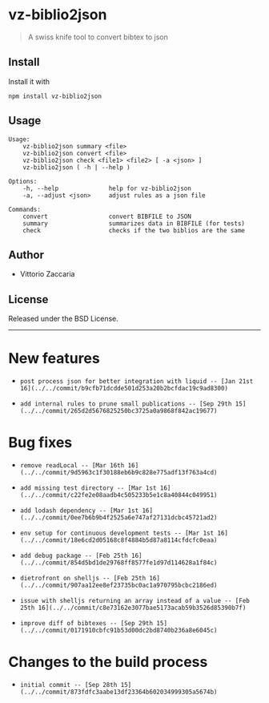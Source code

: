 # vz-biblio2json
> A swiss knife tool to convert bibtex to json

## Install

Install it with

```
npm install vz-biblio2json
```
## Usage

```
Usage:
    vz-biblio2json summary <file>
    vz-biblio2json convert <file>
    vz-biblio2json check <file1> <file2> [ -a <json> ]
    vz-biblio2json ( -h | --help )

Options:
    -h, --help              help for vz-biblio2json
    -a, --adjust <json>     adjust rules as a json file

Commands:
    convert                 convert BIBFILE to JSON
    summary                 summarizes data in BIBFILE (for tests)
    check                   checks if the two biblios are the same

```

## Author

* Vittorio Zaccaria

## License
Released under the BSD License.

***



# New features

-     post process json for better integration with liquid -- [Jan 21st 16](../../commit/b9cfb71dcdde501d253a20b2bcfdac19c9ad8300)
-     add internal rules to prune small publications -- [Sep 29th 15](../../commit/265d2d5676825250bc3725a0a9868f842ac19677)

# Bug fixes

-     remove readLocal -- [Mar 16th 16](../../commit/9d5963c1f30188eb6b9c828e775adf13f763a4cd)
-     add missing test directory -- [Mar 1st 16](../../commit/c22fe2e08aadb4c505233b5e1c8a40844c049951)
-     add lodash dependency -- [Mar 1st 16](../../commit/0ee7b6b9b4f2525a6e747af27131dcbc45721ad2)
-     env setup for continuous development tests -- [Mar 1st 16](../../commit/18e6cd2d05168c8f4884b5d87a8114cfdcfc0eaa)
-     add debug package -- [Feb 25th 16](../../commit/854d5bd1de29768ff8577fe1d97d114628a1f84c)
-     dietrofront on shelljs -- [Feb 25th 16](../../commit/907aa12ee8ef23735bc0ac1a970795bcbc2186ed)
-     issue with shelljs returning an array instead of a value -- [Feb 25th 16](../../commit/c8e73162e3077bae5173acab59b3526d85390b7f)
-     improve diff of bibtexes -- [Sep 29th 15](../../commit/0171910cbfc91b53d00dc2bd8740b236a8e6045c)

# Changes to the build process

-     initial commit -- [Sep 28th 15](../../commit/873fdfc3aabe13df23364b602034999305a5674b)

